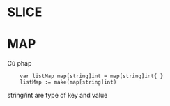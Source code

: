 # SLICE
# MAP
Cú pháp
```Golang
    var listMap map[string]int = map[string]int{ }
    listMap := make(map[string]int)
```
string/int are type of key and value


